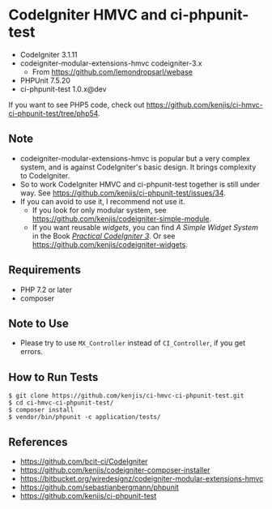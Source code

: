 # CodeIgniter HMVC and ci-phpunit-test

* CodeIgniter 3.1.11
* codeigniter-modular-extensions-hmvc codeigniter-3.x
  * From <https://github.com/lemondropsarl/webase>
* PHPUnit 7.5.20
* ci-phpunit-test 1.0.x@dev

If you want to see PHP5 code, check out <https://github.com/kenjis/ci-hmvc-ci-phpunit-test/tree/php54>.

## Note

* codeigniter-modular-extensions-hmvc is popular but a very complex system, and is against CodeIgniter's basic design. It brings complexity to CodeIgniter.
* So to work CodeIgniter HMVC and ci-phpunit-test together is still under way. See <https://github.com/kenjis/ci-phpunit-test/issues/34>.
* If you can avoid to use it, I recommend not use it.
  * If you look for only modular system, see <https://github.com/kenjis/codeigniter-simple-module>.
  * If you want reusable *widgets*, you can find *A Simple Widget System* in the Book *[Practical CodeIgniter 3](https://leanpub.com/practicalcodeigniter3)*. Or see <https://github.com/kenjis/codeigniter-widgets>.

## Requirements

* PHP 7.2 or later
* composer

## Note to Use

* Please try to use `MX_Controller` instead of `CI_Controller`, if you get errors.

## How to Run Tests

~~~
$ git clone https://github.com/kenjis/ci-hmvc-ci-phpunit-test.git
$ cd ci-hmvc-ci-phpunit-test/
$ composer install
$ vendor/bin/phpunit -c application/tests/
~~~

## References

* https://github.com/bcit-ci/CodeIgniter
* https://github.com/kenjis/codeigniter-composer-installer
* https://bitbucket.org/wiredesignz/codeigniter-modular-extensions-hmvc
* https://github.com/sebastianbergmann/phpunit
* https://github.com/kenjis/ci-phpunit-test
